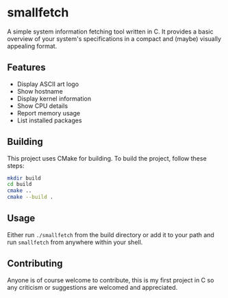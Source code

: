 # smallfetch

A simple system information fetching tool written in C. It provides a basic overview of your system's specifications in a compact and (maybe) visually appealing format.

## Features

- Display ASCII art logo
- Show hostname
- Display kernel information
- Show CPU details
- Report memory usage
- List installed packages

## Building

This project uses CMake for building. To build the project, follow these steps:

```bash
mkdir build
cd build
cmake ..
cmake --build .
```

## Usage 

Either run `./smallfetch` from the build directory or add it to your path and run `smallfetch` from anywhere within your shell.

## Contributing

Anyone is of course welcome to contribute, this is my first project in C so any criticism or suggestions are welcomed and appreciated.
